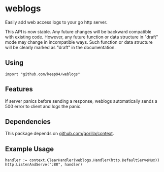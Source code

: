 weblogs
=======

Easily add web access logs to your go http server.

This API is now stable. Any future changes will be backward compatible with
existing code. However, any future function or data structure in "draft"
mode may change in incompatible ways. Such function or data structure will
be clearly marked as "draft" in the documentation.

## Using

	import "github.com/keep94/weblogs"

## Features

If server panics before sending a response, weblogs automatically sends a
500 error to client and logs the panic.

## Dependencies

This package depends on [github.com/gorilla/context](http://github.com/gorilla/context).

## Example Usage

	handler := context.ClearHandler(weblogs.Handler(http.DefaultServeMux))
	http.ListenAndServe(":80", handler)
